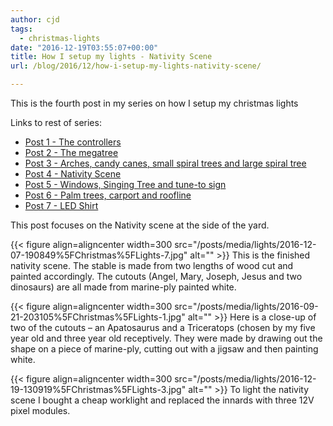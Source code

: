 ```yaml
---
author: cjd
tags:
  - christmas-lights
date: "2016-12-19T03:55:07+00:00"
title: How I setup my lights - Nativity Scene
url: /blog/2016/12/how-i-setup-my-lights-nativity-scene/

---
```

This is the fourth post in my series on how I setup my christmas lights

Links to rest of series:

- [Post 1 - The controllers](/blog/2016/12/how-i-setup-my-lights-the-controllers/)
- [Post 2 - The megatree](/blog/2016/12/how-i-setup-my-lights-the-megatree/)
- [Post 3 - Arches, candy canes, small spiral trees and large spiral tree](/blog/2016/12/how-i-setup-my-lights-arches-candy-canes-small-spiral-trees-and-large-spiral-tree/)
- [Post 4 - Nativity Scene](/blog/2016/12/how-i-setup-my-lights-nativity-scene/)
- [Post 5 - Windows, Singing Tree and tune-to sign](/blog/2016/12/how-i-setup-my-lights-windows-singing-tree-and-tune-to-sign/)
- [Post 6 - Palm trees, carport and roofline](/blog/2016/12/how-i-setup-my-lights-palm-trees-carport-and-roofline/)
- [Post 7 - LED Shirt](/blog/2016/12/how-i-setup-my-lights-led-shirt/)

This post focuses on the Nativity scene at the side of the yard.

{{< figure align=aligncenter width=300 src="/posts/media/lights/2016-12-07-190849%5FChristmas%5FLights-7.jpg" alt="" >}}
This is the finished nativity scene. The stable is made from two lengths of wood cut and painted accordingly. The cutouts (Angel, Mary, Joseph, Jesus and two dinosaurs) are all made from marine-ply painted white.


{{< figure align=aligncenter width=300 src="/posts/media/lights/2016-09-21-203105%5FChristmas%5FLights-1.jpg" alt="" >}}
Here is a close-up of two of the cutouts – an Apatosaurus and a Triceratops (chosen by my five year old and three year old receptively. They were made by drawing out the shape on a piece of marine-ply, cutting out with a jigsaw and then painting white.


{{< figure align=aligncenter width=300 src="/posts/media/lights/2016-12-19-130919%5FChristmas%5FLights-3.jpg" alt="" >}}
To light the nativity scene I bought a cheap worklight and replaced the innards with three 12V pixel modules.

